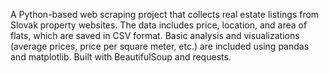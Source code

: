 A Python-based web scraping project that collects real estate listings from Slovak property websites. The data includes price, location, and area of flats, which are saved in CSV format. Basic analysis and visualizations (average prices, price per square meter, etc.) are included using pandas and matplotlib. Built with BeautifulSoup and requests.
